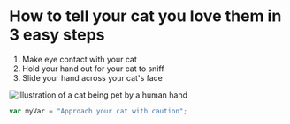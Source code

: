 # How to tell your cat you love them in 3 easy steps

1. Make eye contact with your cat
2. Hold your hand out for your cat to sniff
3. Slide your hand across your cat's face

![Illustration of a cat being pet by a human hand](https://www.wikihow.com/Pet-a-Cat#/Image:Pet-a-Cat-Step-4-Version-8.jpg)

``` javascript
var myVar = "Approach your cat with caution";
```
